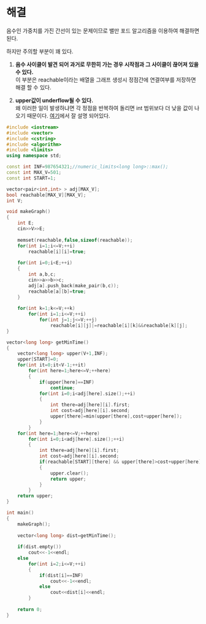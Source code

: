 # 해결 
음수인 가중치를 가진 간선이 있는 문제이므로 밸만 포드 알고리즘을 이용하여 해결하면 된다.  

하지만 주의할 부분이 꽤 있다.  

1. **음수 사이클이 발견 되어 과거로 무한히 가는 경우 시작점과 그 사이클이 끊어져 있을 수 있다.**  
이 부분은 reachable이라는 배열을 그래프 생성시 정점간에 연결여부를 저장하면 해결 할 수 있다.  

2. **upper값이 underflow될 수 있다.**  
왜 이러한 일이 발생하냐면 각 정점을 반복하여 돌리면 int 범위보다 더 낮을 값이 나오기 때문이다. [여기](https://www.acmicpc.net/board/view/55270)에서
 잘 설명 되어있다.
```c++
#include <iostream>
#include <vector>
#include <cstring>
#include <algorithm>
#include <limits>
using namespace std;

const int INF=987654321;//numeric_limits<long long>::max();
const int MAX_V=501;
const int START=1;

vector<pair<int,int> > adj[MAX_V];
bool reachable[MAX_V][MAX_V];
int V;

void makeGraph()
{
    int E;
    cin>>V>>E;
    
    memset(reachable,false,sizeof(reachable));
    for(int i=1;i<=V;++i)
        reachable[i][i]=true;
    
    for(int i=0;i<E;++i)
    {
        int a,b,c;
        cin>>a>>b>>c;
        adj[a].push_back(make_pair(b,c));
        reachable[a][b]=true;
    }
    
    for(int k=1;k<=V;++k)
        for(int i=1;i<=V;++i)
            for(int j=1;j<=V;++j)
                reachable[i][j]|=reachable[i][k]&&reachable[k][j];
}

vector<long long> getMinTime()
{
    vector<long long> upper(V+1,INF);
    upper[START]=0;
    for(int it=0;it<V-1;++it)
        for(int here=1;here<=V;++here)
        {
            if(upper[here]==INF)
                continue;
            for(int i=0;i<adj[here].size();++i)
            {
                int there=adj[here][i].first;
                int cost=adj[here][i].second;
                upper[there]=min(upper[there],cost+upper[here]);
            }
        }
    for(int here=1;here<=V;++here)
        for(int i=0;i<adj[here].size();++i)
        {
            int there=adj[here][i].first;
            int cost=adj[here][i].second;
            if(reachable[START][there] && upper[there]>cost+upper[here])
            {
                upper.clear();
                return upper;
            }
        }
    return upper;
}

int main()
{
    makeGraph();
    
    vector<long long> dist=getMinTime();
    
    if(dist.empty())
        cout<<-1<<endl;
    else
        for(int i=2;i<=V;++i)
        {
            if(dist[i]==INF)
                cout<<-1<<endl;
            else
                cout<<dist[i]<<endl;
        }
    
    return 0;
}

```
